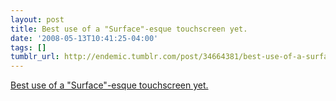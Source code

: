 ```yaml
---
layout: post
title: Best use of a "Surface"-esque touchscreen yet.
date: '2008-05-13T10:41:25-04:00'
tags: []
tumblr_url: http://endemic.tumblr.com/post/34664381/best-use-of-a-surface-esque-touchscreen-yet
---
```

[Best use of a "Surface"-esque touchscreen yet.](http://www.youtube.com/watch?v=fwZ2Oe6hOxo)  
